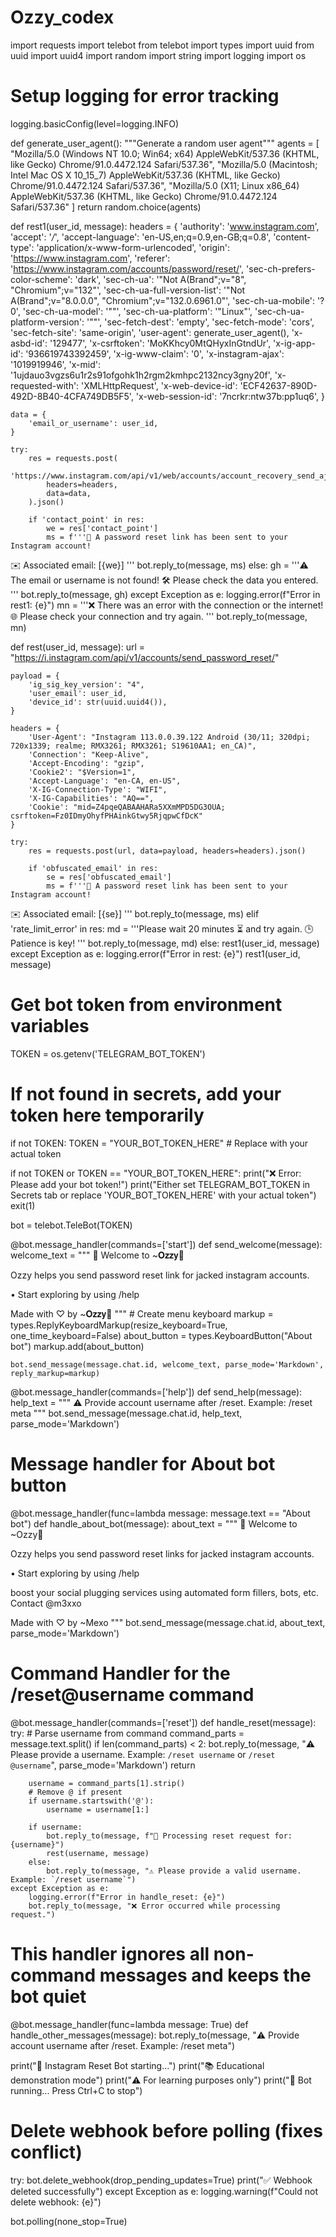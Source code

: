 # Ozzy_codex
import requests
import telebot
from telebot import types
import uuid
from uuid import uuid4
import random
import string
import logging
import os

# Setup logging for error tracking
logging.basicConfig(level=logging.INFO)

def generate_user_agent():
    """Generate a random user agent"""
    agents = [
        "Mozilla/5.0 (Windows NT 10.0; Win64; x64) AppleWebKit/537.36 (KHTML, like Gecko) Chrome/91.0.4472.124 Safari/537.36",
        "Mozilla/5.0 (Macintosh; Intel Mac OS X 10_15_7) AppleWebKit/537.36 (KHTML, like Gecko) Chrome/91.0.4472.124 Safari/537.36",
        "Mozilla/5.0 (X11; Linux x86_64) AppleWebKit/537.36 (KHTML, like Gecko) Chrome/91.0.4472.124 Safari/537.36"
    ]
    return random.choice(agents)

def rest1(user_id, message):
    headers = {
        'authority': 'www.instagram.com',
        'accept': '*/*',
        'accept-language': 'en-US,en;q=0.9,en-GB;q=0.8',
        'content-type': 'application/x-www-form-urlencoded',
        'origin': 'https://www.instagram.com',
        'referer': 'https://www.instagram.com/accounts/password/reset/',
        'sec-ch-prefers-color-scheme': 'dark',
        'sec-ch-ua': '"Not A(Brand";v="8", "Chromium";v="132"',
        'sec-ch-ua-full-version-list': '"Not A(Brand";v="8.0.0.0", "Chromium";v="132.0.6961.0"',
        'sec-ch-ua-mobile': '?0',
        'sec-ch-ua-model': '""',
        'sec-ch-ua-platform': '"Linux"',
        'sec-ch-ua-platform-version': '""',
        'sec-fetch-dest': 'empty',
        'sec-fetch-mode': 'cors',
        'sec-fetch-site': 'same-origin',
        'user-agent': generate_user_agent(),
        'x-asbd-id': '129477',
        'x-csrftoken': 'MoKKhcy0MtQHyxInGtndUr',
        'x-ig-app-id': '936619743392459',
        'x-ig-www-claim': '0',
        'x-instagram-ajax': '1019919946',
        'x-mid': '1ujdauo3vgzs6u1r2s91ofgohk1h2rgm2kmhpc2132ncy3gny20f',
        'x-requested-with': 'XMLHttpRequest',
        'x-web-device-id': 'ECF42637-890D-492D-8B40-4CFA749DB5F5',
        'x-web-session-id': '7ncrkr:ntw37b:pp1uq6',
    }

    data = {
        'email_or_username': user_id,
    }

    try:
        res = requests.post(
            'https://www.instagram.com/api/v1/web/accounts/account_recovery_send_ajax/',
            headers=headers,
            data=data,
        ).json()

        if 'contact_point' in res:
            we = res['contact_point']
            ms = f'''📩 A password reset link has been sent to your Instagram account!
✉️ Associated email: 
[{we}]
            '''
            bot.reply_to(message, ms)
        else:
            gh = '''⚠️ The email or username is not found!
🛠️ Please check the data you entered.
            '''
            bot.reply_to(message, gh)
    except Exception as e:
        logging.error(f"Error in rest1: {e}")
        mn = '''❌ There was an error with the connection or the internet!
🌐 Please check your connection and try again.
        '''
        bot.reply_to(message, mn)

def rest(user_id, message):
    url = "https://i.instagram.com/api/v1/accounts/send_password_reset/"

    payload = {
        'ig_sig_key_version': "4",
        'user_email': user_id,
        'device_id': str(uuid.uuid4()),
    }

    headers = {
        'User-Agent': "Instagram 113.0.0.39.122 Android (30/11; 320dpi; 720x1339; realme; RMX3261; RMX3261; S19610AA1; en_CA)",
        'Connection': "Keep-Alive",
        'Accept-Encoding': "gzip",
        'Cookie2': "$Version=1",
        'Accept-Language': "en-CA, en-US",
        'X-IG-Connection-Type': "WIFI",
        'X-IG-Capabilities': "AQ==",
        'Cookie': "mid=Z4pqeQABAAHARa5XXmMPD5DG3OUA; csrftoken=Fz0IDmyOhyfPHAinkGtwy5RjqpwCfDcK"
    }

    try:
        res = requests.post(url, data=payload, headers=headers).json()

        if 'obfuscated_email' in res:
            se = res['obfuscated_email']
            ms = f'''📩 A password reset link has been sent to your Instagram account!
✉️ Associated email: 
[{se}]
            '''
            bot.reply_to(message, ms)
        elif 'rate_limit_error' in res:
            md = '''Please wait 20 minutes ⏳ and try again.
🕒 Patience is key!
'''
            bot.reply_to(message, md)
        else:
            rest1(user_id, message)
    except Exception as e:
        logging.error(f"Error in rest: {e}")
        rest1(user_id, message)

# Get bot token from environment variables
TOKEN = os.getenv('TELEGRAM_BOT_TOKEN')

# If not found in secrets, add your token here temporarily
if not TOKEN:
    TOKEN = "YOUR_BOT_TOKEN_HERE"  # Replace with your actual token
    
if not TOKEN or TOKEN == "YOUR_BOT_TOKEN_HERE":
    print("❌ Error: Please add your bot token!")
    print("Either set TELEGRAM_BOT_TOKEN in Secrets tab or replace 'YOUR_BOT_TOKEN_HERE' with your actual token")
    exit(1)

bot = telebot.TeleBot(TOKEN)

@bot.message_handler(commands=['start'])
def send_welcome(message):
    welcome_text = """
👋 Welcome to ~𝐎𝐳𝐳𝐲🧃

Ozzy helps you send password reset link for jacked instagram accounts.

• Start exploring by using /help

Made with ♡ by ~𝐎𝐳𝐳𝐲🧃
    """
    # Create menu keyboard
    markup = types.ReplyKeyboardMarkup(resize_keyboard=True, one_time_keyboard=False)
    about_button = types.KeyboardButton("About bot")
    markup.add(about_button)
    
    bot.send_message(message.chat.id, welcome_text, parse_mode='Markdown', reply_markup=markup)

@bot.message_handler(commands=['help'])
def send_help(message):
    help_text = """
⚠️ Provide account username after /reset. Example: /reset meta
    """
    bot.send_message(message.chat.id, help_text, parse_mode='Markdown')

# Message handler for About bot button
@bot.message_handler(func=lambda message: message.text == "About bot")
def handle_about_bot(message):
    about_text = """
👋 Welcome to ~Ozzy🧃

Ozzy helps you send password reset links for jacked instagram accounts.

• Start exploring by using /help

boost your social plugging services using automated form fillers, bots, etc. Contact @m3xxo 

Made with ♡ by ~Mexo
    """
    bot.send_message(message.chat.id, about_text, parse_mode='Markdown')

# Command Handler for the /reset@username command
@bot.message_handler(commands=['reset'])
def handle_reset(message):
    try:
        # Parse username from command
        command_parts = message.text.split()
        if len(command_parts) < 2:
            bot.reply_to(message, "⚠️ Please provide a username. Example: `/reset username` or `/reset @username`", parse_mode='Markdown')
            return
        
        username = command_parts[1].strip()
        # Remove @ if present
        if username.startswith('@'):
            username = username[1:]
        
        if username:
            bot.reply_to(message, f"🔄 Processing reset request for: {username}")
            rest(username, message)
        else:
            bot.reply_to(message, "⚠️ Please provide a valid username. Example: `/reset username`")
    except Exception as e:
        logging.error(f"Error in handle_reset: {e}")
        bot.reply_to(message, "❌ Error occurred while processing request.")

# This handler ignores all non-command messages and keeps the bot quiet
@bot.message_handler(func=lambda message: True)
def handle_other_messages(message):
    bot.reply_to(message, "⚠️ Provide account username after /reset. Example: /reset meta")

print("🔐 Instagram Reset Bot starting...")
print("📚 Educational demonstration mode")
print("⚠️  For learning purposes only")
print("🤖 Bot running... Press Ctrl+C to stop")

# Delete webhook before polling (fixes conflict)
try:
    bot.delete_webhook(drop_pending_updates=True)
    print("✅ Webhook deleted successfully")
except Exception as e:
    logging.warning(f"Could not delete webhook: {e}")

bot.polling(none_stop=True)
